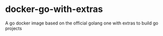 # docker-go-with-extras
A go docker image based on the official golang one with extras to build go projects
